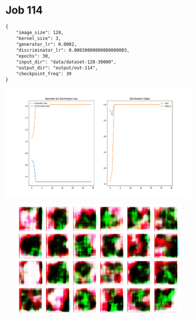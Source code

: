 
Job 114
=======


```
{
    "image_size": 128,
    "kernel_size": 3,
    "generator_lr": 0.0002,
    "discriminator_lr": 0.00030000000000000003,
    "epochs": 30,
    "input_dir": "data/dataset-128-30000",
    "output_dir": "output/out-114",
    "checkpoint_freq": 30
}
```  
<p align="center">
    <img src="images/plot114.png" height="300"/>
</p>  
<p align="center">
    <img src="images/output114.png" height="300"/>
</p>